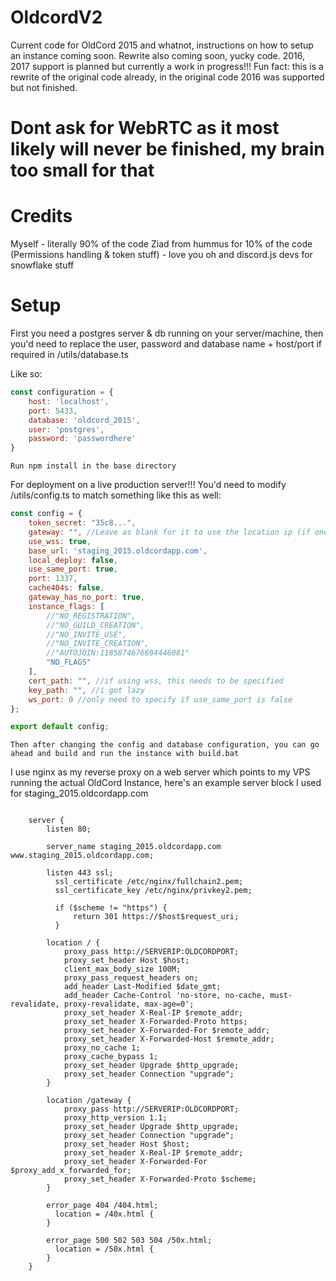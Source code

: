 # OldcordV2
Current code for OldCord 2015 and whatnot, instructions on how to setup an instance coming soon. Rewrite also coming soon, yucky code.
2016, 2017 support is planned but currently a work in progress!!!
Fun fact: this is a rewrite of the original code already, in the original code 2016 was supported but not finished.
# Dont ask for WebRTC as it most likely will never be finished, my brain too small for that

# Credits
Myself - literally 90% of the code
Ziad from hummus for 10% of the code (Permissions handling & token stuff) - love you
oh and discord.js devs for snowflake stuff

# Setup
First you need a postgres server & db running on your server/machine, then you'd need to replace the user, password and database name + host/port if required in /utils/database.ts

Like so:

```js
const configuration = {
    host: 'localhost',
    port: 5433,
    database: 'oldcord_2015',
    user: 'postgres',
    password: 'passwordhere'
}
```

```
Run npm install in the base directory
```

For deployment on a live production server!!! You'd need to modify /utils/config.ts to match something like this as well:

```js
const config = {
    token_secret: "35c8...",
    gateway: "", //Leave as blank for it to use the location ip (if one)
    use_wss: true,
    base_url: 'staging_2015.oldcordapp.com',
    local_deploy: false,
    use_same_port: true,
    port: 1337,
    cache404s: false,
    gateway_has_no_port: true,
    instance_flags: [
        //"NO_REGISTRATION",
        //"NO_GUILD_CREATION",
        //"NO_INVITE_USE",
        //"NO_INVITE_CREATION",
        //"AUTOJOIN:1185874676694446081"
        "NO_FLAGS"
    ],
    cert_path: "", //if using wss, this needs to be specified
    key_path: "", //i got lazy
    ws_port: 0 //only need to specify if use_same_port is false 
};

export default config;
```

```
Then after changing the config and database configuration, you can go ahead and build and run the instance with build.bat
```

I use nginx as my reverse proxy on a web server which points to my VPS running the actual OldCord Instance, here's an example server block I used for staging_2015.oldcordapp.com

```

    server {
        listen 80;
        
        server_name staging_2015.oldcordapp.com www.staging_2015.oldcordapp.com;
        
        listen 443 ssl;
	      ssl_certificate /etc/nginx/fullchain2.pem;
	      ssl_certificate_key /etc/nginx/privkey2.pem;
	
	      if ($scheme != "https") {
        	  return 301 https://$host$request_uri;
    	  }
     
        location / {
            proxy_pass http://SERVERIP:OLDCORDPORT;
            proxy_set_header Host $host;
            client_max_body_size 100M;
            proxy_pass_request_headers on;
            add_header Last-Modified $date_gmt;
            add_header Cache-Control 'no-store, no-cache, must-revalidate, proxy-revalidate, max-age=0';
            proxy_set_header X-Real-IP $remote_addr;
            proxy_set_header X-Forwarded-Proto https;
            proxy_set_header X-Forwarded-For $remote_addr;
            proxy_set_header X-Forwarded-Host $remote_addr;
            proxy_no_cache 1;
            proxy_cache_bypass 1;
            proxy_set_header Upgrade $http_upgrade;
            proxy_set_header Connection "upgrade";
        }
        
        location /gateway {
            proxy_pass http://SERVERIP:OLDCORDPORT;
            proxy_http_version 1.1;
            proxy_set_header Upgrade $http_upgrade;
            proxy_set_header Connection "upgrade";
            proxy_set_header Host $host;
            proxy_set_header X-Real-IP $remote_addr;
            proxy_set_header X-Forwarded-For $proxy_add_x_forwarded_for;
            proxy_set_header X-Forwarded-Proto $scheme;
        }

        error_page 404 /404.html;
          location = /40x.html {
        }
    
        error_page 500 502 503 504 /50x.html;
          location = /50x.html {
        }
    }
```